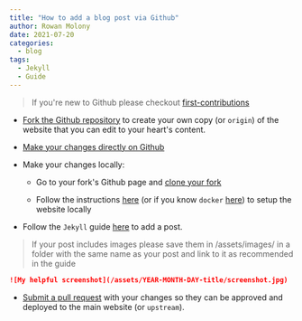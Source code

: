```yaml
---
title: "How to add a blog post via Github"
author: Rowan Molony
date: 2021-07-20
categories:
  - blog
tags:
  - Jekyll
  - Guide
---
```


> If you're new to Github please checkout [first-contributions](https://firstcontributions.github.io/)

- [Fork the Github repository](https://docs.github.com/en/get-started/quickstart/fork-a-repo) to create your own copy (or `origin`) of the website that you can edit to your heart's content.

- [Make your changes directly on Github](https://docs.github.com/en/github/managing-files-in-a-repository/)

- Make your changes locally:

    - Go to your fork's Github page and [clone your fork](https://docs.github.com/en/github/creating-cloning-and-archiving-repositories) 

    - Follow the instructions [here](https://jekyllrb.com/docs/installation/) (or if you know `docker` [here](https://github.com/envygeeks/jekyll-docker)) to setup the website locally

- Follow the `Jekyll` guide [here](https://jekyllrb.com/docs/posts/) to add a post.

> If your post includes images please save them in /assets/images/ in a folder with the same name as your post and link to it as recommended in the guide

  ```markdown
  ![My helpful screenshot](/assets/YEAR-MONTH-DAY-title/screenshot.jpg)
  ```

- [Submit a pull request](https://docs.github.com/en/github/collaborating-with-pull-requests) with your changes so they can be approved and deployed to the main website (or `upstream`). 